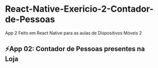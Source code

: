 # React-Native-Exericio-2-Contador-de-Pessoas
 App 2 Feito em React Native para as aulas de Dispositivos Móveis 2
 ## ⚡️App 02: Contador de Pessoas presentes na Loja
